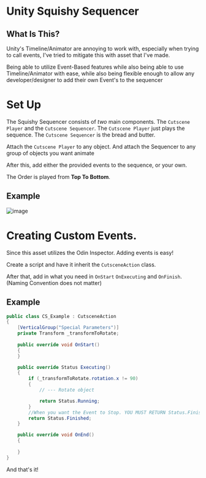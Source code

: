 # Unity Squishy Sequencer

## What Is This?

Unity's Timeline/Animator are annoying to work with, especially when trying to call events, I've tried to mitigate this with asset that I've made. 

Being able to utilize Event-Based features while also being able to use Timeline/Animator with ease, while also being flexible enough to allow any developer/designer to add their own Event's to the sequencer


# Set Up

The Squishy Sequencer consists of *two* main components. The `Cutscene Player` and the `Cutscene Sequencer`. The `Cutscene Player` just plays the sequence. The `Cutscene Sequencer` is the bread and butter.

Attach the `Cutscene Player` to any object. And attach the Sequencer to any group of objects you want animate

After this, add either the provided events to the sequence, or your own.

The Order is played from **Top To Bottom**.


## Example

![image](https://github.com/user-attachments/assets/cd501512-97aa-406a-896c-3f5067f3ce8e)



# Creating Custom Events.


Since this asset utilizes the Odin Inspector. Adding events is easy!

Create a script and have it inherit the `CutsceneAction` class.

After that, add in what you need in `OnStart` `OnExecuting` and `OnFinish`. (Naming Convention does not matter)

## Example
```cs
public class CS_Example : CutsceneAction
{
    [VerticalGroup("Special Parameters")]
    private Transform _transformToRotate;
    
    public override void OnStart()
    {
    }

    public override Status Executing()
    {
        if (_transformToRotate.rotation.x != 90)
        {
            // --- Rotate object

            return Status.Running;
        }
        //When you want the Event to Stop. YOU MUST RETURN Status.Finished
        return Status.Finished;
    }

    public override void OnEnd()
    {
     
    }
}
```


And that's it!
